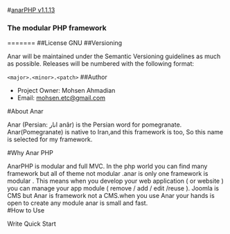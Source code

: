 #[anarPHP v1.1.13](http://anarphp.ir)
### The modular PHP framework
=======
##License
GNU
##Versioning

Anar will be maintained under the Semantic Versioning guidelines as much as possible. Releases will be numbered
with the following format:

`<major>.<minor>.<patch>`
##Author
- Project Owner: Mohsen Ahmadian
- Email: mohsen.etc@gmail.com

#About Anar 

 Anar (Persian: انار‎ anâr) is the Persian word for pomegranate.
 Anar(Pomegranate) is native to Iran,and this framework is too, So this name is selected for my framework.
 
#Why Anar PHP 

  AnarPHP is modular and full MVC. In the php world you can find many framework but all of theme not modular .anar is only one framework is modular .
  This means when you develop your web application ( or website ) you can manage your app module ( remove / add / edit /reuse ).
  Joomla is CMS but Anar is framework not a CMS.when you use Anar your hands is open to create any module anar is small and fast.   
#How to Use

  Write Quick Start  
  
